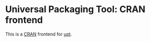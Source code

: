 # Universal Packaging Tool: CRAN frontend
This is a [CRAN](https://cran.r-project.org/) frontend for [upt](https://pypi.python.org/pypi/upt).
